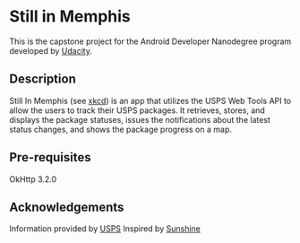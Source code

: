 # Still in Memphis
This is the capstone project for the Android Developer Nanodegree program developed by [Udacity](https://www.udacity.com).

## Description
Still In Memphis (see [xkcd](https://xkcd.com/281/)) is an app that utilizes the USPS Web Tools API to allow the users to track their USPS packages. It retrieves, stores, and displays the package statuses, issues the notifications about the latest status changes, and shows the package progress on a map.

## Pre-requisites
OkHttp 3.2.0

## Acknowledgements
Information provided by [USPS](www.usps.com)
Inspired by [Sunshine](https://github.com/udacity/Advanced_Android_Development/tree/7.05_Pretty_Wallpaper_Time)
